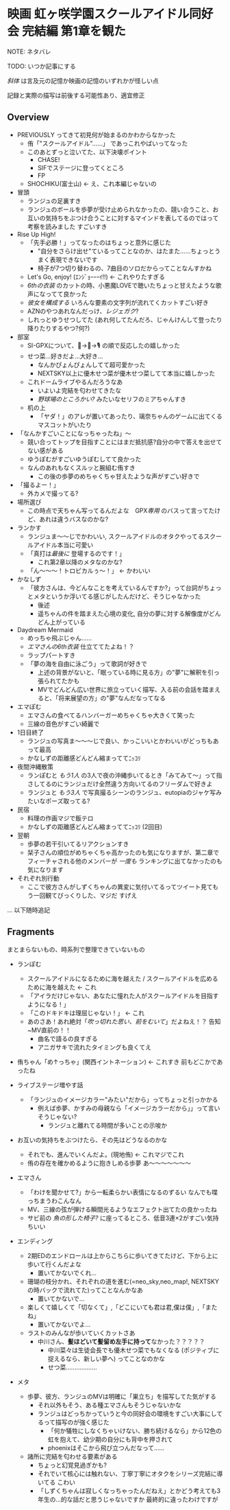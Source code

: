 # 映画 虹ヶ咲学園スクールアイドル同好会 完結編 第1章を観た

NOTE: ネタバレ

TODO: いつか記事にする

*斜体* は言及元の記憶か映画の記憶のいずれかが怪しい点

記録と実際の描写は前後する可能性あり、適宜修正

## Overview

- PREVIOUSLY ってきて初見何が始まるのかわからなかった
    - 侑「"スクールアイドル"……」 であっこれやばいってなった
    - このあとずっと泣いてた、以下決壊ポイント
        - CHASE!
        - SIFでステージに登ってくところ
        - FP
    - SHOCHIKU(富士山) ← え、これ本編じゃないの
- 冒頭
    - ランジュの足裏すき
    - ランジュのボールを歩夢が受け止められなかったの、競い合うこと、お互いの気持ちをぶつけ合うことに対するマインドを表してるのではって考察を読みました すごいすき
- Rise Up High!
    - 「先手必勝！」ってなったのはちょっと意外に感じた
        - "自分をさらけ出せ"ているってことなのか、はたまた……ちょっとうまく表現できないです
        - 椅子が7つ切り替わるの、7曲目のソロだからってことなんすかね
    - Let's Go, enjoy! (ｴﾝｼﾞｮｰｰｰｲ!!) ← これやりたすぎる
    - *6thの衣装* のカットの時、小悪魔LOVEで聴いたちょっと甘えたような歌声になってて良かった
    - *彼女を構成する* いろんな要素の文字列が流れてくカットすごい好き
    - AZNのやつあれなんだっけ、*レジェガク*?
    - しれっとゆうせつしてた (あれ何してたんだろ、じゃんけんして登ったり降りたりするやつ?何?)
- 部室
    - SI-GPXについて、👑→🎹→🎙️ の順で反応したの嬉しかった
    - せつ菜…好きだよ…大好き…
        - なんかぴょんぴょんしてて超可愛かった
        - NEXTSKY以上に優木せつ菜が優木せつ菜してて本当に嬉しかった
    - これドームライブやるんだろうなあ
        - いよいよ完結を匂わせてきたな
        - *野球場のところかい?* みたいなセリフのミアちゃんすき
    - 机の上
        - 「ヤダ！」のアレが置いてあったり、璃奈ちゃんのゲームに出てくるマスコットがいたり
- 「なんかすごいことになっちゃったね」〜
    - 競い合ってトップを目指すことにはまだ抵抗感?自分の中で答えを出せてない感がある
    - ゆうぽむがすごいゆうぽむしてて良かった
    - なんのあれもなくスルッと腕組む侑すき
        - この後の歩夢のめちゃくちゃ甘えたような声がすごい好きで
- 「撮るよー！」
    - 外カメで撮ってる?
- 場所選び
    - この時点で天ちゃん写ってるんだよな　GPX*専用* のバスって言ってたけど、あれは違うバスなのかな?
- ランかす
    - ランジュま〜〜じでかわいい, スクールアイドルのオタクやってるスクールアイドル本当に可愛い
    - 「真打は*最後に* 登場するのです！」
        - これ第2章以降のメタなのかな?
    - 「ん〜〜〜！トロピカルぅ〜！」 ← かわいい
- かなしず
    - 「彼方さんは、今どんなことを考えているんですか?」って台詞がちょっとメタというか浮いてる感じがしたんだけど、そうじゃなかった
        - 後述
        - 遥ちゃんの件を踏まえた心境の変化, 自分の夢に対する解像度がどんどん上がっている
- Daydream Mermaid
    - めっちゃ飛ぶじゃん……
    - *エマさんの6th衣装* 仕立ててたよね！？
    - ラップパートすき
    - 「夢の海を自由に泳ごう」って歌詞が好きで
        - 上述の背景がないと、「眠っている時に見る方」の"夢"に解釈を引っ張られてたかも
        - MVでどんどん広い世界に旅立っていく描写、入る前の会話を踏まえると、「将来展望の方」の"夢"なんだなってなる
- エマぽむ
    - エマさんの食べてるハンバーガーめちゃくちゃ大きくて笑った
    - 三線の音色がすごい綺麗で
- 1日目終了
    - ランジュの写真ま〜〜〜じで良い、かっこいいとかわいいがどっちもあって最高
    - かなしずの距離感どんどん縮まっててﾆｯｺﾘ
- 夜間沖縄散策
    - ランぽむと *もう1人* の3人で夜の沖縄歩いてるとき「みてみて〜」って指さしてるのにランジュだけ全然違う方向いてるのフリーダムで好きよ
    - ランジュと *もう3人* で写真撮るシーンのランジュ、eutopiaのジャケ写みたいなポーズ取ってる?
- 民宿
    - 料理の作画マジで飯テロ
    - かなしずの距離感どんどん縮まっててﾆｯｺﾘ (2回目)
- 翌朝
    - 歩夢の若干引いてるリアクションすき
    - 栞子さんの順位がめちゃくちゃ高かったのも気になりますが、第二章でフィーチャされる他のメンバーが *一度も* ランキングに出てなかったのも気になります
- それぞれ別行動
    - ここで彼方さんがしずくちゃんの異変に気付いてるってツイート見てもう一回観てびっくりした、マジだ すげえ

... 以下随時追記

## Fragments

まとまらないもの、時系列で整理できていないもの

- ランぽむ
    - スクールアイドルになるために海を越えた / スクールアイドルを広めるために海を越えた ← これ
    - 「アイラだけじゃない、あなたに憧れた人がスクールアイドルを目指すようになる！」
    - 「このドキドキは理屈じゃない！」 ← これ
    - あのさあ！あれ絶対「*吹っ切れた思い、前をむいて*」だよねえ！？ 告知~MV直前の！！
        - 曲名で語るの良すぎる
        - アニガサキで流れたタイミングも良くてえ
- 侑ちゃん「め↑っちゃ」(関西イントネーション) ← これすき 前もどこかであったね
- ライブステージ増やす話
    - 「ランジュのイメージカラー"みたい"だから」ってちょっと引っかかる
        - 例えば歩夢、かすみの母親なら「イメージカラーだから」」って言いそうじゃない?
            - ランジュと離れてる時間が多いことの示唆か
- お互いの気持ちをぶつけたら、その先はどうなるのかな
    - それでも、進んでいくんだよ。(現地侑) ← これマジでこれ
    - 侑の存在を確かめるように抱きしめる歩夢 あ〜〜〜〜〜〜〜
- エマさん
    - 「わけを聞かせて?」から一転柔らかい表情になるのずるい なんでも喋っちまうわこんなん
    - MV、三線の弦が弾ける瞬間光るようなエフェクト出てたの良かったね
    - サビ前の *魚の形した椅子?* に座ってるところ、低音3連×2がすごい気持ちいい

- エンディング
    - 2期EDのエンドロールは上からこちらに歩いてきてたけど、下から上に歩いて行くんだよな
        - 置いてかないでくれ…
    - 珊瑚の枝分かれ、それぞれの道を進む(=neo_sky,neo_map!, NEXTSKYの時バックで流れてた)ってことなんかなあ
        - 置いてかないで…
    - 楽しくて嬉しくて「切なくて」,「どこにいても君は君,僕は僕」,「またね」
        - 置いてかないでよ…
    - ラストのみんなが歩いていくカットさあ
        - 中川さん、**髪ほどいて髪留め左手に持って**なかった？？？？？
            - 中川菜々は生徒会長でも優木せつ菜でもなくなる (ポジティブに捉えるなら、新しい夢へ) ってことなのかな
            - せつ菜………………

- メタ
    - 歩夢、彼方、ランジュのMVは明確に「巣立ち」を描写してた気がする
        - それ以外もそう、ある種エマさんもそうじゃないかな
        - ランジュはどっちかっていうと今の同好会の環境をすごい大事にしてるって描写のが強く感じた
            - 「何か犠牲にしなくちゃいけない、勝ち続けるなら」から12色の虹を抱えて、幼少期の自分にも背中を押されて
            - phoenixはそこから飛び立つんだなって……
    - 諸所に完結を匂わせる要素がある
        - ちょっと幻覚見過ぎかも?
        - それでいて核心には触れない、丁寧丁寧にオタクをシリーズ完結に導いてる こわい
        - 「しずくちゃんは寂しくなっちゃったんだねえ」とかどう考えても3年生の…的な話だと思うじゃないですか 最終的に違ったわけですが
